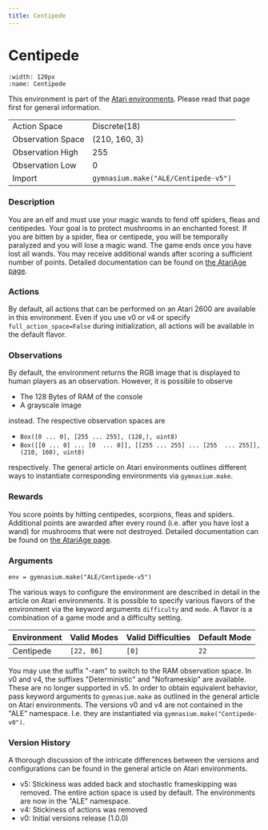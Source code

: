 ```yaml
---
title: Centipede
---
```

# Centipede

```{figure} ../../_static/videos/atari/centipede.gif 
:width: 120px
:name: Centipede
```

This environment is part of the <a href='..'>Atari environments</a>. Please read that page first for general information.

|   |   |
|---|---|
| Action Space | Discrete(18) |
| Observation Space | (210, 160, 3) |
| Observation High | 255 |
| Observation Low | 0 |
| Import | `gymnasium.make("ALE/Centipede-v5")` | 

### Description
You are an elf and must use your magic wands to fend off spiders, fleas and centipedes. Your goal is to protect mushrooms in 
an enchanted forest. If you are bitten by a spider, flea or centipede, you will be temporally paralyzed and you will
lose a magic wand. The game ends once you have lost all wands. You may receive additional wands after scoring
a sufficient number of points.
Detailed documentation can be found on [the AtariAge page](https://atariage.com/manual_html_page.php?SoftwareID=911).

### Actions
By default, all actions that can be performed on an Atari 2600 are available in this environment.
Even if you use v0 or v4 or specify `full_action_space=False` during initialization, all actions 
will be available in the default flavor.



### Observations
By default, the environment returns the RGB image that is displayed to human players as an observation. However, it is
possible to observe
- The 128 Bytes of RAM of the console
- A grayscale image

instead. The respective observation spaces are
- `Box([0 ... 0], [255 ... 255], (128,), uint8)`
- `Box([[0 ... 0]
 ...
 [0  ... 0]], [[255 ... 255]
 ...
 [255  ... 255]], (210, 160), uint8)
`

respectively. The general article on Atari environments outlines different ways to instantiate corresponding environments
via `gymnasium.make`.

### Rewards
You score points by hitting centipedes, scorpions, fleas and spiders. Additional points are awarded after every round
(i.e. after you have lost a wand) for mushrooms that were not destroyed.
Detailed documentation can be found on [the AtariAge page](https://atariage.com/manual_html_page.php?SoftwareID=911).


### Arguments

```
env = gymnasium.make("ALE/Centipede-v5")
```

The various ways to configure the environment are described in detail in the article on Atari environments.
It is possible to specify various flavors of the environment via the keyword arguments `difficulty` and `mode`. 
A flavor is a combination of a game mode and a difficulty setting.

|      Environment | Valid Modes                                                                                                                                                                         | Valid Difficulties | Default Mode |
|------------------|-------------------------------------------------------------------------------------------------------------------------------------------------------------------------------------|--------------------|--------------|
|        Centipede | `[22, 86]`                                                                                                                                                                          |              `[0]` | `22`         |

You may use the suffix "-ram" to switch to the RAM observation space. In v0 and v4, the suffixes "Deterministic" and "Noframeskip" 
are available. These are no longer supported in v5. In order to obtain equivalent behavior, pass keyword arguments to `gymnasium.make` as outlined in 
the general article on Atari environments.
The versions v0 and v4 are not contained in the "ALE" namespace. I.e. they are instantiated via `gymnasium.make("Centipede-v0")`.

### Version History
A thorough discussion of the intricate differences between the versions and configurations can be found in the
general article on Atari environments. 

* v5: Stickiness was added back and stochastic frameskipping was removed. The entire action space is used by default. The environments are now in the "ALE" namespace.
* v4: Stickiness of actions was removed
* v0: Initial versions release (1.0.0)
